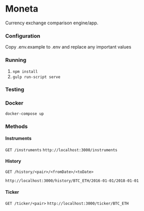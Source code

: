 # Moneta
Currency exchange comparison engine/app.

### Configuration
Copy .env.example to .env and replace any important values

### Running
1. `npm install`
1. `gulp run-script serve`

### Testing

### Docker
`docker-compose up`

### Methods
#### Instruments
`GET /instruments`
`http://localhost:3000/instruments`

#### History
`GET /history/<pair>/<fromDate>/<toDate>`

`http://localhost:3000/history/BTC_ETH/2016-01-01/2018-01-01`

#### Ticker
`GET /ticker/<pair>`
`http://localhost:3000/ticker/BTC_ETH`
